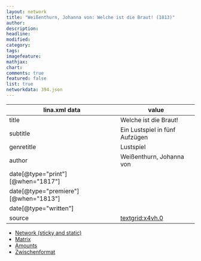 ```yaml
---
layout: network
title: "Weißenthurn, Johanna von: Welche ist die Braut! (1813)"
author:
description:
headline:
modified:
category:
tags:
imagefeature: 
mathjax: 
chart: 
comments: true
featured: false
list: true
networkdata: 394.json
---
```

lina.xml data  | value
------------- | -------------
title|Welche ist die Braut!
subtitle|Ein Lustspiel in fünf Aufzügen
genretitle|Lustspiel
author|Weißenthurn, Johanna von
date[@type="print"][@when="1817"]|
date[@type="premiere"][@when="1813"]|
date[@type="written"]|
source|[textgrid:x4vh.0](https://textgridlab.org/1.0/tgcrud-public/rest/textgrid:x4vh.0/data)



* [Network (sticky and static)](/linas/network394)
* [Matrix](/linas/matrix394)
* [Amounts](/linas/amount394)
* [Zwischenformat](/linas/lina394 )
